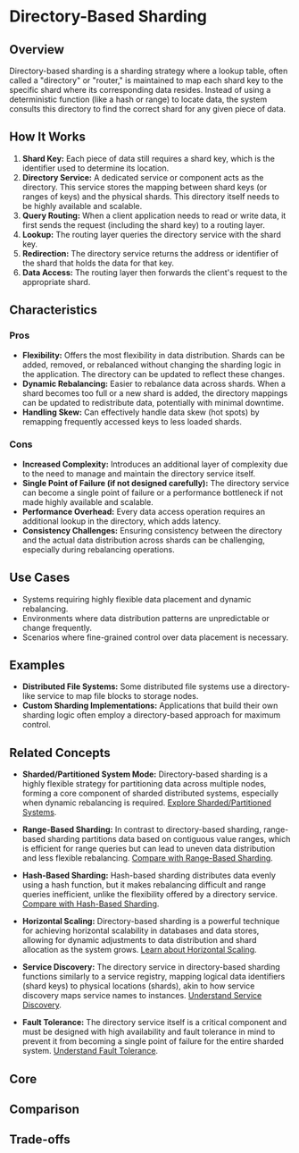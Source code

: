 # Directory-Based Sharding

## Overview

Directory-based sharding is a sharding strategy where a lookup table, often called a "directory" or "router," is maintained to map each shard key to the specific shard where its corresponding data resides. Instead of using a deterministic function (like a hash or range) to locate data, the system consults this directory to find the correct shard for any given piece of data.

## How It Works

1.  **Shard Key:** Each piece of data still requires a shard key, which is the identifier used to determine its location.
2.  **Directory Service:** A dedicated service or component acts as the directory. This service stores the mapping between shard keys (or ranges of keys) and the physical shards. This directory itself needs to be highly available and scalable.
3.  **Query Routing:** When a client application needs to read or write data, it first sends the request (including the shard key) to a routing layer.
4.  **Lookup:** The routing layer queries the directory service with the shard key.
5.  **Redirection:** The directory service returns the address or identifier of the shard that holds the data for that key.
6.  **Data Access:** The routing layer then forwards the client's request to the appropriate shard.

## Characteristics

### Pros

*   **Flexibility:** Offers the most flexibility in data distribution. Shards can be added, removed, or rebalanced without changing the sharding logic in the application. The directory can be updated to reflect these changes.
*   **Dynamic Rebalancing:** Easier to rebalance data across shards. When a shard becomes too full or a new shard is added, the directory mappings can be updated to redistribute data, potentially with minimal downtime.
*   **Handling Skew:** Can effectively handle data skew (hot spots) by remapping frequently accessed keys to less loaded shards.

### Cons

*   **Increased Complexity:** Introduces an additional layer of complexity due to the need to manage and maintain the directory service itself.
*   **Single Point of Failure (if not designed carefully):** The directory service can become a single point of failure or a performance bottleneck if not made highly available and scalable.
*   **Performance Overhead:** Every data access operation requires an additional lookup in the directory, which adds latency.
*   **Consistency Challenges:** Ensuring consistency between the directory and the actual data distribution across shards can be challenging, especially during rebalancing operations.

## Use Cases

*   Systems requiring highly flexible data placement and dynamic rebalancing.
*   Environments where data distribution patterns are unpredictable or change frequently.
*   Scenarios where fine-grained control over data placement is necessary.

## Examples

*   **Distributed File Systems:** Some distributed file systems use a directory-like service to map file blocks to storage nodes.
*   **Custom Sharding Implementations:** Applications that build their own sharding logic often employ a directory-based approach for maximum control.

## Related Concepts

-   **Sharded/Partitioned System Mode:** Directory-based sharding is a highly flexible strategy for partitioning data across multiple nodes, forming a core component of sharded distributed systems, especially when dynamic rebalancing is required. [Explore Sharded/Partitioned Systems](../README.md).

-   **Range-Based Sharding:** In contrast to directory-based sharding, range-based sharding partitions data based on contiguous value ranges, which is efficient for range queries but can lead to uneven data distribution and less flexible rebalancing. [Compare with Range-Based Sharding](../range-based-sharding/README.md).

-   **Hash-Based Sharding:** Hash-based sharding distributes data evenly using a hash function, but it makes rebalancing difficult and range queries inefficient, unlike the flexibility offered by a directory service. [Compare with Hash-Based Sharding](../hash-based-sharding/README.md).

-   **Horizontal Scaling:** Directory-based sharding is a powerful technique for achieving horizontal scalability in databases and data stores, allowing for dynamic adjustments to data distribution and shard allocation as the system grows. [Learn about Horizontal Scaling](../../../scaling/horizontal/README.md).

-   **Service Discovery:** The directory service in directory-based sharding functions similarly to a service registry, mapping logical data identifiers (shard keys) to physical locations (shards), akin to how service discovery maps service names to instances. [Understand Service Discovery](../../../service-discovery/README.md).

-   **Fault Tolerance:** The directory service itself is a critical component and must be designed with high availability and fault tolerance in mind to prevent it from becoming a single point of failure for the entire sharded system. [Understand Fault Tolerance](../../../fault-tolerance/README.md).

## Core

## Comparison

## Trade-offs
